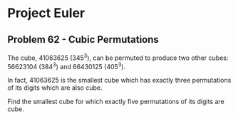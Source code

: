 # Project Euler

## Problem 62 - Cubic Permutations

The cube, 41063625 (345<sup>3</sup>), can be permuted to produce two other cubes: 56623104 (384<sup>3</sup>) and 66430125 (405<sup>3</sup>).

In fact, 41063625 is the smallest cube which has exactly three permutations of its digits which are also cube.

Find the smallest cube for which exactly five permutations of its digits are cube.
